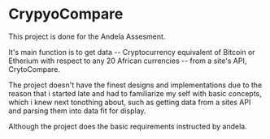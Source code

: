 # CrypyoCompare

This project is done for the Andela Assesment.

It's main function is to get data -- Cryptocurrency equivalent of Bitcoin or Etherium with respect to any 20 African currencies -- from 
a site's API, CrytoCompare.

The project doesn't have the finest designs and implementations due to the reason that i started late and had to familiarize my self with 
basic concepts, which i knew next tonothing about, such as getting data from a sites API and parsing them into data fit for display.

Although the project does the basic requirements instructed by andela. 
